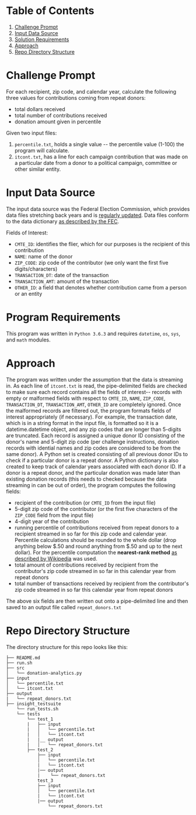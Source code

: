 # Table of Contents
1. [Challenge Prompt](README.md#challenge-prompt)
2. [Input Data Source](README.md#input-data-source)
3. [Solution Requirements](README.md#solution-requirements)
4. [Approach](README.md#approach)
5. [Repo Directory Structure](README.md#repo-directory-structure)

# Challenge Prompt
For each recipient, zip code, and calendar year, calculate the following three values for contributions coming from repeat donors:
* total dollars received
* total number of contributions received
* donation amount given in percentile

Given two input files:
1. `percentile.txt`, holds a single value -- the percentile value (1-100) the program will calculate.
2. `itcont.txt`, has a line for each campaign contribution that was made on a particular date from a donor to a political campaign, committee or other similar entity. 

# Input Data Source 
The input data source was the Federal Election Commission, which provides data files stretching back years and is [regularly updated](http://classic.fec.gov/finance/disclosure/ftpdet.shtml). Data files conform to the data dictionary [as described by the FEC](http://classic.fec.gov/finance/disclosure/metadata/DataDictionaryContributionsbyIndividuals.shtml).

Fields of Interest:
* `CMTE_ID`: identifies the flier, which for our purposes is the recipient of this contribution
* `NAME`: name of the donor
* `ZIP_CODE`:  zip code of the contributor (we only want the first five digits/characters)
* `TRANSACTION_DT`: date of the transaction
* `TRANSACTION_AMT`: amount of the transaction
* `OTHER_ID`: a field that denotes whether contribution came from a person or an entity 

# Program Requirements
This program was written in `Python 3.6.3` and requires `datetime`, `os`, `sys`, and `math` modules.

# Approach
The program was written under the assumption that the data is streaming in. As each line of `itcont.txt` is read, the pipe-delimited fields are checked to make sure each record contains all the fields of interest-- records with empty or malformed fields with respect to `CMTE_ID`, `NAME`, `ZIP_CODE`, `TRANSACTION_DT`, `TRANSACTION_AMT`, `OTHER_ID` are completely ignored. Once the malformed records are filtered out, the program formats fields of interest appropriately (if necessary). For example, the transaction date, which is in a string format in the input file, is formatted so it is a datetime.datetime object, and any zip codes that are longer than 5-digits are truncated. Each record is assigned a unique donor ID consisting of the donor's name and 5-digit zip code (per challenge instructions, donation records with idential names and zip codes are considered to be from the same donor). A Python set is created consisting of all previous donor IDs to check if a particular donor is a repeat donor. A Python dictionary is also created to keep track of calendar years associated with each donor ID. If a donor is a repeat donor, and the particular donation was made later than existing donation records (this needs to checked because the data streaming in can be out of order), the program computes the following fields:

* recipient of the contribution (or `CMTE_ID` from the input file)
* 5-digit zip code of the contributor (or the first five characters of the `ZIP_CODE` field from the input file)
* 4-digit year of the contribution
* running percentile of contributions received from repeat donors to a recipient streamed in so far for this zip code and calendar year. Percentile calculations should be rounded to the whole dollar (drop anything below $.50 and round anything from $.50 and up to the next dollar). For the percentile computation the **nearest-rank method** [as described by Wikipedia](https://en.wikipedia.org/wiki/Percentile) was used.
* total amount of contributions received by recipient from the contributor's zip code streamed in so far in this calendar year from repeat donors
* total number of transactions received by recipient from the contributor's zip code streamed in so far this calendar year from repeat donors

The above six fields are then written out onto a pipe-delimited line and then saved to an output file called `repeat_donors.txt`


# Repo Directory Structure

The directory structure for this repo looks like this:

    ├── README.md 
    ├── run.sh
    ├── src
    │   └── donation-analytics.py
    ├── input
    │   └── percentile.txt
    │   └── itcont.txt
    ├── output
    |   └── repeat_donors.txt
    ├── insight_testsuite
        └── run_tests.sh
        └── tests
            └── test_1
            |   ├── input
            |   │   └── percentile.txt
            |   │   └── itcont.txt
            |   |__ output
            |   │   └── repeat_donors.txt
            ├── test_2
                ├── input
                │   └── percentile.txt
                |   └── itcont.txt
                |── output
                |    └── repeat_donors.txt
                test_3
                ├── input
                │   └── percentile.txt
                |   └── itcont.txt
                |── output
                    └── repeat_donors.txt




